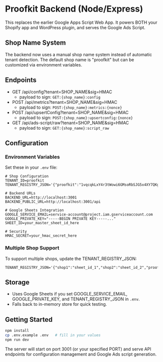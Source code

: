 # Proofkit Backend (Node/Express)

This replaces the earlier Google Apps Script Web App. It powers BOTH your Shopify app and WordPress plugin, and serves the Google Ads Script.

## Shop Name System

The backend now uses a manual shop name system instead of automatic tenant detection. The default shop name is "proofkit" but can be customized via environment variables.

## Endpoints
- GET  /api/config?tenant=SHOP_NAME&sig=HMAC
  - payload to sign: `GET:{shop_name}:config`
- POST /api/metrics?tenant=SHOP_NAME&sig=HMAC
  - payload to sign: `POST:{shop_name}:metrics:{nonce}`
- POST /api/upsertConfig?tenant=SHOP_NAME&sig=HMAC
  - payload to sign: `POST:{shop_name}:upsertconfig:{nonce}`
- GET  /api/ads-script/raw?tenant=SHOP_NAME&sig=HMAC
  - payload to sign: `GET:{shop_name}:script_raw`

## Configuration

### Environment Variables
Set these in your `.env` file:

```env
# Shop Configuration
TENANT_ID=proofkit
TENANT_REGISTRY_JSON='{"proofkit":"1vqcqkLxY4r3tWowi6GMsoRbSJG5x4XY7QKg2mTe54rU"}'

# Backend URLs
BACKEND_URL=http://localhost:3001
BACKEND_PUBLIC_URL=http://localhost:3001/api

# Google Sheets Integration
GOOGLE_SERVICE_EMAIL=service-account@project.iam.gserviceaccount.com
GOOGLE_PRIVATE_KEY="-----BEGIN PRIVATE KEY-----..."
SHEET_ID=your_master_sheet_id_here

# Security
HMAC_SECRET=your_hmac_secret_here
```

### Multiple Shop Support
To support multiple shops, update the TENANT_REGISTRY_JSON:

```env
TENANT_REGISTRY_JSON='{"shop1":"sheet_id_1","shop2":"sheet_id_2","proofkit":"sheet_id_default"}'
```

## Storage
- Uses Google Sheets if you set GOOGLE_SERVICE_EMAIL, GOOGLE_PRIVATE_KEY, and TENANT_REGISTRY_JSON in `.env`.
- Falls back to in-memory store for quick testing.

## Getting Started

```bash
npm install
cp .env.example .env   # fill in your values
npm run dev
```

The server will start on port 3001 (or your specified PORT) and serve API endpoints for configuration management and Google Ads script generation.
